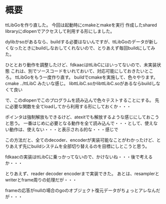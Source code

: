 # 概要
 
ttLibGoを作り直した。
今回は起動時にcmakeとmakeを実行
作成したshared libraryにdlopenでアクセスして利用する形にしました。

dylibかsoがあるなら、buildする必要はないんですが、ttLibGoのデータが新しくなったときにbuildしなおしてくれないので、とりあえず毎回buildにしてみた。

ひととおり動作を調整したけど、fdkaacはttLibCにはいってないので、未実装状態
これは、別でソースコードをいれておいて、対応可能にしておきたいところ。
ttLibGoをもう一度作り直す。
buildでcmakeを実施して、色々やります。cmake ../ttLibC
みたいな感じ。
libttLibC.soかlibttLibC.soがあるならbuildしなくて良い

で、このdlopenでこのプログラムを読み込んで色々テストすることにする。
先に必要な関数を全てloadしてから利用する形にしておくか・・・

ポインタは強制解放もできるけど、atexitでも解放するような感じにしておこうと思う。
一番はじめに必要となる動作を全て読み込んで・・・として、使えない動作は、使えない・・・と表示される的な・・・感じで

この方法だと、全てのdecoder、encoderが実装可能なことがわかったけど、とりあえず先にbuildシステムを全部切り替えるのを目標にしとこうと思う。

fdkaacの実装はttLibCに乗っかってないので、かけないね・・・後で考えるか・・・

とりあえず、reader decoder encoderまで実装できた。
あとは、resamplerとwriterとframe周りの処理だが・・・

frameの応答がnullの場合のgoのオブジェクト復元データがちょっとアレなんだが・・・
